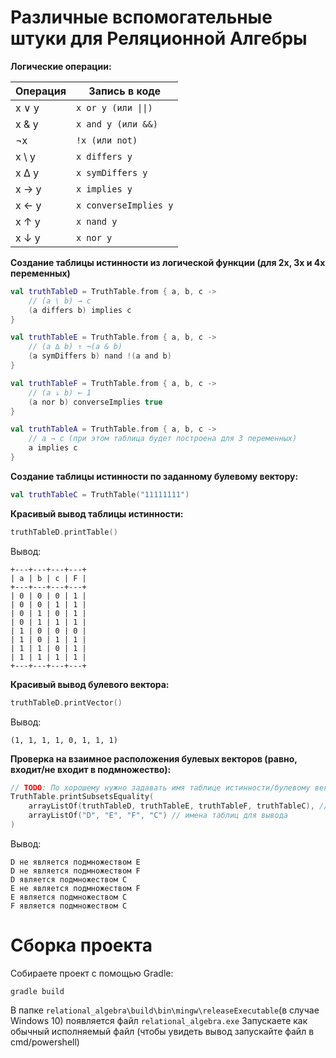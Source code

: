 # Различные вспомогательные штуки для Реляционной Алгебры
**Логические операции:**

| Операция            | Запись в коде            |
|---------------------|--------------------------|
|        x ∨ y        |```x or y (или \|\|)```   |
|        x & y        |```x and y (или &&)```    |
|        ¬x           |```!x (или not)```        |
|        x \ y        |```x differs y```         |
|        x ∆ y        |```x symDiffers y```      |
|        x → y        |```x implies y```         |
|        x ← y        |```x converseImplies y``` |
|        x ↑ y        |```x nand y```            |
|        x ↓ y        |```x nor y```             |

**Создание таблицы истинности из логической функции (для 2х, 3х и 4х переменных)**
```kotlin
val truthTableD = TruthTable.from { a, b, c ->
    // (a \ b) → c
    (a differs b) implies c
}

val truthTableE = TruthTable.from { a, b, c ->
    // (a ∆ b) ↑ ¬(a & b)
    (a symDiffers b) nand !(a and b)
}

val truthTableF = TruthTable.from { a, b, c ->
    // (a ↓ b) ← 1
    (a nor b) converseImplies true
}

val truthTableA = TruthTable.from { a, b, c ->
    // a → c (при этом таблица будет построена для 3 переменных)
    a implies c
}
```

**Создание таблицы истинности по заданному булевому вектору:**
```kotlin
val truthTableC = TruthTable("11111111")
```
**Красивый вывод таблицы истинности:**
```kotlin
truthTableD.printTable()
```
Вывод:
```
+---+---+---+---+
| a | b | c | F |
+---+---+---+---+
| 0 | 0 | 0 | 1 |
| 0 | 0 | 1 | 1 |
| 0 | 1 | 0 | 1 |
| 0 | 1 | 1 | 1 |
| 1 | 0 | 0 | 0 |
| 1 | 0 | 1 | 1 |
| 1 | 1 | 0 | 1 |
| 1 | 1 | 1 | 1 |
+---+---+---+---+
```

**Красивый вывод булевого вектора:**
```kotlin
truthTableD.printVector()
```
Вывод:
```
(1, 1, 1, 1, 0, 1, 1, 1)
```

**Проверка на взаимное расположения булевых векторов (равно, входит/не входит в подмножество):**

```kotlin
// TODO: По хорошему нужно задавать имя таблице истинности/булевому вектору при ее создании. В будущем сделаю =)
TruthTable.printSubsetsEquality(
    arrayListOf(truthTableD, truthTableE, truthTableF, truthTableC), // созданнные таблицы
    arrayListOf("D", "E", "F", "C") // имена таблиц для вывода
)
```
Вывод:
```
D не является подмножеством E
D не является подмножеством F
D является подмножеством C
E не является подмножеством F
E является подмножеством C
F является подмножеством C
```

# Сборка проекта
Собираете проект с помощью Gradle:
```
gradle build
```
В папке ```relational_algebra\build\bin\mingw\releaseExecutable```(в случае Windows 10) появляется файл ```relational_algebra.exe```
Запускаете как обычный исполняемый файл (чтобы увидеть вывод запускайте файл в cmd/powershell)
